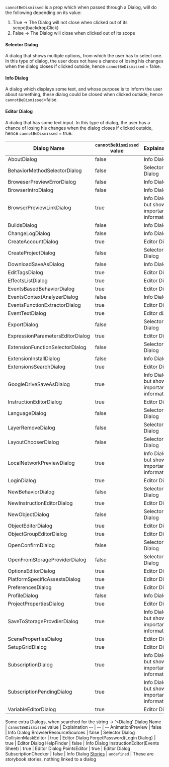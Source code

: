 `cannotBeDismissed` is a prop which when passed through a Dialog, will do the following depending on its value:

1. True -> The Dialog will not close when clicked out of its scope(backdropClick)
2. False -> The Dialog will close when clicked out of its scope

#### Selector Dialog

A dialog that shows multiple options, from which the user has to select one. In this type of dialog, the user does not have a chance of losing his changes when the dialog closes if clicked outside, hence `cannotBeDismissed` = false.

#### Info Dialog

A dialog which displays some text, and whose purpose is to inform the user about something, these dialog could be closed when clicked outside, hence `cannotBeDismissed`=false.

#### Editor Dialog

A dialog that has some text input. In this type of dialog, the user has a chance of losing his changes when the dialog closes if clicked outside, hence `cannotBeDismissed` = true.

| Dialog Name                      | `cannotBeDismissed` value | Explaination                                 |
| -------------------------------- | ------------------------- | -------------------------------------------- |
| AboutDialog                      | false                     | Info Dialog                                  |
| BehaviorMethodSelectorDialog     | false                     | Selector Dialog                              |
| BroweserPreviewErrorDialog       | false                     | Info Dialog                                  |
| BrowserIntroDialog               | false                     | Info Dialog                                  |
| BrowserPreviewLinkDialog         | true                      | Info Dialog, but shows important information |
| BuildsDialog                     | false                     | Info Dialog                                  |
| ChangeLogDialog                  | false                     | Info Dialog                                  |
| CreateAccountDialog              | true                      | Editor Dialog                                |
| CreateProjectDialog              | false                     | Selector Dialog                              |
| DownloadSaveAsDialog             | false                     | Info Dialog                                  |
| EditTagsDialog                   | true                      | Editor Dialog                                |
| EffectsListDialog                | true                      | Editor Dialog                                |
| EventsBasedBehaviorDialog        | true                      | Editor Dialog                                |
| EventsContextAnalyzerDialog      | false                     | Info Dialog                                  |
| EventsFunctionExtractorDialog    | true                      | Editor Dialog                                |
| EventTextDialog                  | true                      | Editor dialog                                |
| ExportDialog                     | false                     | Selector Dialog                              |
| ExpressionParametersEditorDialog | true                      | Editor Dialog                                |
| ExtensionFunctionSelectorDialog  | false                     | Selector Dialog                              |
| ExtensionInstallDialog           | false                     | Info Dialog                                  |
| ExtensionsSearchDialog           | true                      | Editor Dialog                                |
| GoogleDriveSaveAsDialog          | true                      | Info Dialog, but shows important information |
| InstructionEditorDialog          | true                      | Editor Dialog                                |
| LanguageDialog                   | false                     | Selector Dialog                              |
| LayerRemoveDialog                | false                     | Selector Dialog                              |
| LayoutChooserDialog              | false                     | Selector Dialog                              |
| LocalNetworkPreviewDialog        | true                      | Info Dialog, but shows important information |
| LoginDialog                      | true                      | Editor Dialog                                |
| NewBehaviorDialog                | false                     | Selector Dialog                              |
| NewInstructionEditorDialog       | true                      | Editor Dialog                                |
| NewObjectDialog                  | false                     | Selector Dialog                              |
| ObjectEditorDialog               | true                      | Editor Dialog                                |
| ObjectGroupEditorDialog          | true                      | Editor Dialog                                |
| OpenConfirmDialog                | false                     | Selector Dialog                              |
| OpenFromStorageProviderDialog    | false                     | Selector Dialog                              |
| OptionsEditorDialog              | true                      | Editor Dialog                                |
| PlatformSpecificAssestsDialog    | true                      | Editor Dialog                                |
| PreferencesDialog                | true                      | Editor Dialog                                |
| ProfileDialog                    | false                     | Info Dialog                                  |
| ProjectPropertiesDialog          | true                      | Editor Dialog                                |
| SaveToStorageProvdierDialog      | true                      | Info Dialog, but shows important information |
| ScenePropertiesDialog            | true                      | Editor Dialog                                |
| SetupGridDialog                  | true                      | Editor Dialog                                |
| SubscriptionDialog               | true                      | Info Dialog, but shows important information |
| SubscriptionPendingDialog        | true                      | Info Dialog, but shows important information |
| VariableEditorDialog             | true                      | Editor Dialog                                |

Some extra Dialogs, when searched for the string -> '<Dialog'
Dialog Name | `cannotBeDismissed` value | Explaination
-- | -- | --
AnimationPreview | false | Info Dialog
BrowserResourceSources | false | Selector Dialog
CollisionMaskEditor | true | Editor Dialog
ForgetPassword(Login Dialog) | true | Editor Dialog
HelpFinder | false | Info Dialog
InstructionEditor(Events Sheet) | true | Editor Dialog
PointsEditor | true | Editor Dialog
SubscriptionChecker | false | Info Dialog
[Stories](https://github.com/4ian/GDevelop/blob/41550ee10f56374dc82432ade5ceead348f82010/newIDE/app/src/stories/index.js#L541) | `undefined` | These are storybook stories, nothing linked to a dialog
